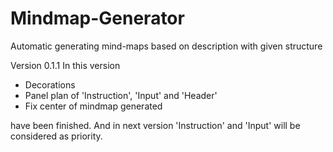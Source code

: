 # Mindmap-Generator
Automatic generating mind-maps based on description with given structure

Version 0.1.1
In this version
<ul>
  <li>Decorations</li>
  <li>Panel plan of 'Instruction', 'Input' and 'Header'</li>
  <li>Fix center of mindmap generated</li>
</ul>
have been finished. And in next version 'Instruction' and 'Input' will be considered as priority.

